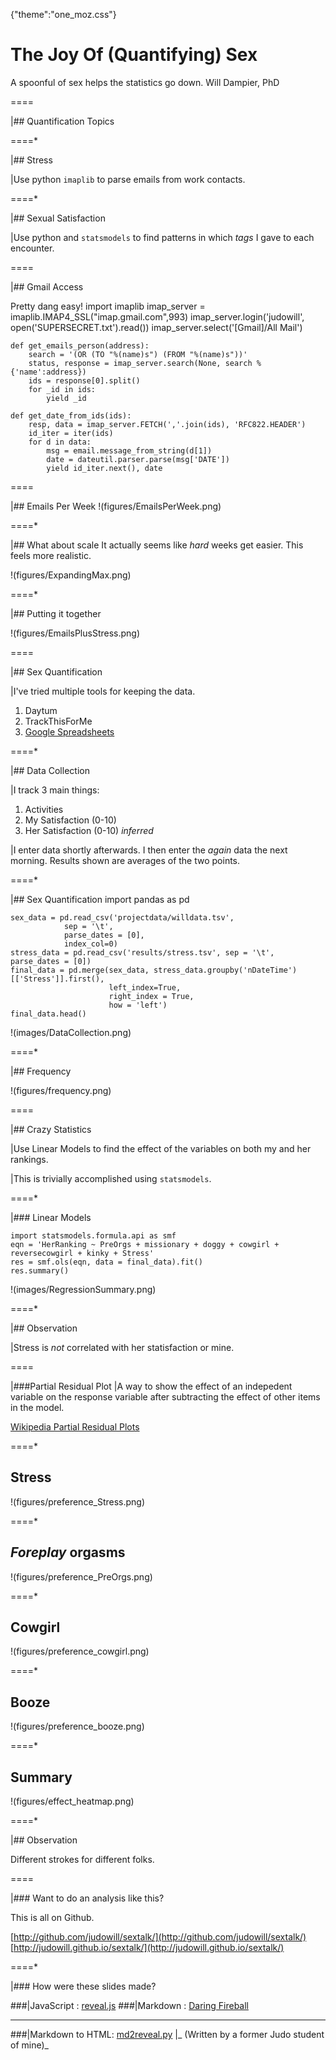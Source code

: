 {"theme":"one_moz.css"}

# The Joy Of (Quantifying) Sex
A spoonful of sex helps the statistics go down.
Will Dampier, PhD

====

|## Quantification Topics

====*

|## Stress

|Use python `imaplib` to parse emails from work contacts.

====*

|## Sexual Satisfaction

|Use python and `statsmodels` to find patterns in which _tags_ I gave to each encounter.

====

|## Gmail Access

Pretty dang easy!
	import imaplib
	imap_server = imaplib.IMAP4_SSL("imap.gmail.com",993)
	imap_server.login('judowill', open('SUPERSECRET.txt').read())
	imap_server.select('[Gmail]/All Mail')

	def get_emails_person(address):
		search = '(OR (TO "%(name)s") (FROM "%(name)s"))'
		status, response = imap_server.search(None, search % {'name':address})
		ids = response[0].split()
		for _id in ids:
			yield _id

	def get_date_from_ids(ids):
		resp, data = imap_server.FETCH(','.join(ids), 'RFC822.HEADER')
		id_iter = iter(ids)
		for d in data:
			msg = email.message_from_string(d[1])
			date = dateutil.parser.parse(msg['DATE'])
			yield id_iter.next(), date

====

|## Emails Per Week
!(figures/EmailsPerWeek.png)

====*

|## What about scale
It actually seems like _hard_ weeks get easier. This feels more realistic.

!(figures/ExpandingMax.png)

====* 

|## Putting it together

!(figures/EmailsPlusStress.png)

====

|## Sex Quantification

|I've tried multiple tools for keeping the data.

  1. Daytum
  2. TrackThisForMe
  3. [Google Spreadsheets](https://docs.google.com/forms/d/1luj2Amz7tBlg1ogf5bWjnfMhlzxvG7LBpT73Sxs3lTk/viewform)

====*

|## Data Collection

|I track 3 main things:

  1. Activities
  2. My Satisfaction (0-10)
  3. Her Satisfaction (0-10) _inferred_

|I enter data shortly afterwards. I then enter the _again_ data the next morning. Results shown are averages of the two points.

====*

|## Sex Quantification
	import pandas as pd
	
	sex_data = pd.read_csv('projectdata/willdata.tsv', 
				sep = '\t', 
				parse_dates = [0], 
				index_col=0)
	stress_data = pd.read_csv('results/stress.tsv', sep = '\t', parse_dates = [0])
	final_data = pd.merge(sex_data, stress_data.groupby('nDateTime')[['Stress']].first(),
        	              left_index=True, 
	                      right_index = True,
	                      how = 'left')
	final_data.head()

!(images/DataCollection.png)

====*

|## Frequency

!(figures/frequency.png)

====

|## Crazy Statistics

|Use Linear Models to find the effect of the variables on both my and her rankings. 

|This is trivially accomplished using `statsmodels`.

====*

|### Linear Models

	import statsmodels.formula.api as smf
	eqn = 'HerRanking ~ PreOrgs + missionary + doggy + cowgirl + reversecowgirl + kinky + Stress'
	res = smf.ols(eqn, data = final_data).fit()
	res.summary()

!(images/RegressionSummary.png)

====*

|## Observation

|Stress is *not* correlated with her statisfaction or mine.

====

|###Partial Residual Plot
|A way to show the effect of an indepedent variable on the response variable after subtracting the effect of other items in the model.

[Wikipedia Partial Residual Plots](http://en.wikipedia.org/wiki/Partial_residual_plot)

====*

## Stress

!(figures/preference_Stress.png)

====*

## _Foreplay_ orgasms

!(figures/preference_PreOrgs.png)

====*

## Cowgirl

!(figures/preference_cowgirl.png)

====*

## Booze

!(figures/preference_booze.png)

====*

## Summary

!(figures/effect_heatmap.png)

====*

|## Observation

Different strokes for different folks.

====

|### Want to do an analysis like this?

This is all on Github.

[http://github.com/judowill/sextalk/](http://github.com/judowill/sextalk/)
[http://judowill.github.io/sextalk/](http://judowill.github.io/sextalk/)

====*

|### How were these slides made?

###|JavaScript    : [reveal.js](http://hakim.se/projects/reveal-js)
###|Markdown      : [Daring Fireball](http://daringfireball.net/)

----

###|Markdown to HTML: [md2reveal.py](https://github.com/thoppe/md2reveal)
|_ (Written by a former Judo student of mine)_

